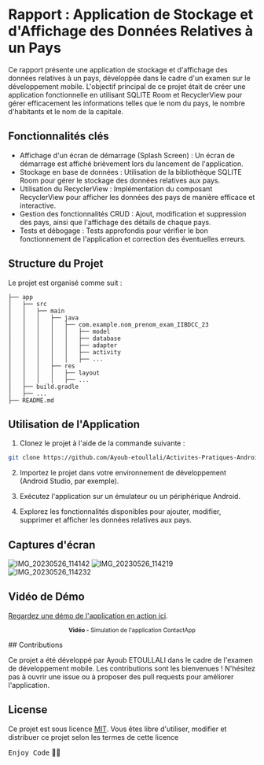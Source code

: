 # Rapport : Application de Stockage et d'Affichage des Données Relatives à un Pays

Ce rapport présente une application de stockage et d'affichage des données relatives à un pays, développée dans le cadre d'un examen sur le développement mobile. L'objectif principal de ce projet était de créer une application fonctionnelle en utilisant SQLITE Room et RecyclerView pour gérer efficacement les informations telles que le nom du pays, le nombre d'habitants et le nom de la capitale.

## Fonctionnalités clés

- Affichage d'un écran de démarrage (Splash Screen) : Un écran de démarrage est affiché brièvement lors du lancement de l'application.
- Stockage en base de données : Utilisation de la bibliothèque SQLITE Room pour gérer le stockage des données relatives aux pays.
- Utilisation du RecyclerView : Implémentation du composant RecyclerView pour afficher les données des pays de manière efficace et interactive.
- Gestion des fonctionnalités CRUD : Ajout, modification et suppression des pays, ainsi que l'affichage des détails de chaque pays.
- Tests et débogage : Tests approfondis pour vérifier le bon fonctionnement de l'application et correction des éventuelles erreurs.

## Structure du Projet

Le projet est organisé comme suit :

```
├── app
│   ├── src
│   │   ├── main
│   │   │   ├── java
│   │   │   │   ├── com.example.nom_prenom_exam_IIBDCC_23
│   │   │   │   │   ├── model
│   │   │   │   │   ├── database
│   │   │   │   │   ├── adapter
│   │   │   │   │   ├── activity
│   │   │   │   │   ├── ...
│   │   │   ├── res
│   │   │   │   ├── layout
│   │   │   │   ├── ...
│   ├── build.gradle
│   ├── ...
├── README.md
```

## Utilisation de l'Application

1. Clonez le projet à l'aide de la commande suivante :

```bash
git clone https://github.com/Ayoub-etoullali/Activites-Pratiques-Android/tree/main/Application%20de%20Stockage%20et%20d'Affichage%20des%20Donn%C3%A9es%20Relatives%20%C3%A0%20un%20Pays
```

2. Importez le projet dans votre environnement de développement (Android Studio, par exemple).

3. Exécutez l'application sur un émulateur ou un périphérique Android.

4. Explorez les fonctionnalités disponibles pour ajouter, modifier, supprimer et afficher les données relatives aux pays.

## Captures d'écran
![IMG_20230526_114142](https://github.com/Ayoub-etoullali/Activites-Pratiques-Android/assets/92756846/4701040c-bd0f-4f91-be7a-3a7bb799b5b3)
![IMG_20230526_114219](https://github.com/Ayoub-etoullali/Activites-Pratiques-Android/assets/92756846/ee77c146-25b8-4393-b953-ca115968dc94)
![IMG_20230526_114232](https://github.com/Ayoub-etoullali/Activites-Pratiques-Android/assets/92756846/38280aae-7bbe-4746-8819-0a3c0b6bbf6d)


## Vidéo de Démo

[Regardez une démo de l'application en action ici]([lien_vers_video](https://drive.google.com/file/d/12Dpg42mTKzb75dnVD6Uj9PR5Br9BySfr/view)).

<div align="center">
       <p>
       <sup>  <strong>Vidéo -</strong> Simulation de l'application ContactApp</sup>
       </
         p>
</div>
## Contributions

Ce projet a été développé par Ayoub ETOULLALI dans le cadre de l'examen de développement mobile. Les contributions sont les bienvenues ! N'hésitez pas à ouvrir une issue ou à proposer des pull requests pour améliorer l'application.

## License

Ce projet est sous licence [MIT](LICENSE). Vous êtes libre d'utiliser, modifier et distribuer ce projet selon les termes de cette licence

<kbd>Enjoy Code</kbd> 👨‍💻
